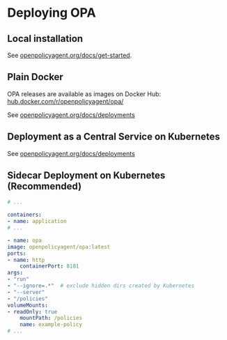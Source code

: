 # Deploying OPA

## Local installation

See [openpolicyagent.org/docs/get-started](https://www.openpolicyagent.org/docs/get-started.html#prerequisites).

## Plain Docker

OPA releases are available as images on Docker Hub:
[hub.docker.com/r/openpolicyagent/opa/](https://hub.docker.com/r/openpolicyagent/opa/)

See [openpolicyagent.org/docs/deployments](https://www.openpolicyagent.org/docs/deployments.html#docker)

## Deployment as a Central Service on Kubernetes

See [openpolicyagent.org/docs/deployments](https://www.openpolicyagent.org/docs/deployments.html#kubernetes)

## Sidecar Deployment on Kubernetes (Recommended)

```yaml
# ...

containers:
- name: application
# ...

- name: opa
image: openpolicyagent/opa:latest
ports:
- name: http
    containerPort: 8181
args:
- "run"
- "--ignore=.*"  # exclude hidden dirs created by Kubernetes
- "--server"
- "/policies"
volumeMounts:
- readOnly: true
    mountPath: /policies
    name: example-policy
# ...
```